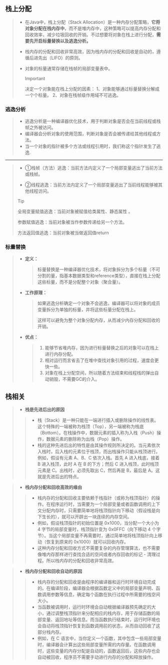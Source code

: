 

## 栈上分配 

> - 在Java中，栈上分配（Stack Allocation）是一种内存分配策略，**它将对象分配在栈内存中**，而不是堆内存中，这种策略可以提高内存分配和回收效率，减少垃圾回收的开销。不过想要将对象在栈上进行分配，**需要先开启标量替换以及逃逸分析。**
>
> - 栈内存的分配和回收非常高效，因为栈内存的分配和回收是自动的，遵循后进先出（LIFO）的原则。
>
> - 对象的标量通常存储在栈帧的局部变量表中。
>
>   > [!IMPORTANT]
>   >
>   > 决定一个对象能在栈上分配的因素：
>   >   1、对象能够通过标量替换分解成一个个标量。
>   >   2、对象在栈帧级作用域不可逃逸。

### 逃逸分析

> -  逃逸分析是一种编译器优化技术，用于判断对象是否会在当前线程或栈帧之外被访问。
> - 编译器会分析对象的使用范围，判断对象是否会被传递给其他线程或方法。
> - 当一个对象的指针被多个方法或线程引用时，我们称这个指针发生了逃逸.

-------------------------------------------

> - ①栈帧（方法）逃逸：当前方法内定义了一个局部变量逃出了当前方法或栈帧。
>
> - ②线程逃逸：当前方法内定义了一个局部变量逃出了当前线程能够被其他线程访问。
>
> > [!TIP]
> >
> > 全局变量赋值逃逸：当前对象被赋值给类属性、静态属性 。
> >
> > 参数赋值逃逸：当前对象被当作参数传递给另一个方法。
> >
> > 方法返回值逃逸：当前对象被当做返回值return

### 标量替换

> - **定义：**
>
>   > 标量替换是一种编译器优化技术，将对象拆分为多个标量（不可分割的量，指基本数据类型和reference类型），直接在栈上分配这些标量，而不是分配整个对象（聚合量）。
>
> - **工作原理：**
>
>   > 如果逃逸分析确定一个对象不会逃逸，编译器可以将对象的成员变量拆分为单独的标量，并将这些标量分配在栈上。
>   >
>   > 这样可以避免为整个对象分配内存，从而减少内存分配和回收的开销。
>
> - **优点：** 
>
>   >1. 能够节省堆内存，因为进行标量替换之后的对象可以在栈上进行内存分配。
>   >2. 相对运行而言省去了在堆中查找对象引用的过程，速度会更快一些。
>   >3. 对象在栈上分配空间，所以随着方法结束和线程栈的弹出自动销毁，不需要GC的介入。

## 栈相关

> - **栈是先进后出的原因**
>
> > - 栈（Stack）是一种只能在一端进行插入或删除操作的线性表。这个特殊的一端被称为栈顶（Top），另一端被称为栈底（Bottom）。在栈操作中，数据元素的插入称为入栈（Push）操作，数据元素的删除称为出栈（Pop）操作。
> > - 栈的这种先进后出的特性是由其操作规则所决定的。当元素依次入栈时，后入栈的元素位于栈顶，而出栈操作只能从栈顶进行。例如，假设有元素 A、B、C 依次入栈。首先 A 进入栈底，接着 B 进入栈顶，此时 A 在 B 的下方；然后 C 进入栈顶，此时栈顶元素是 C。出栈时，必须先取出 C，然后再是 B，最后是 A。这就是先进后出的特点。

>- **栈内存分配和回收高效的缘由**
>
>> - 栈内存的分配和回收主要依赖于栈指针（或称为栈顶指针）的操作。在程序运行时，当需要为一个局部变量或者函数调用的上下文分配内存时，只需要简单地将栈顶指针向下移动（假设栈是向下生长的），就可以开辟出一块连续的内存空间。
>> - 例如，假设栈顶指针的初始位置是 0x1000，当分配一个大小为 4 字节的局部变量时，栈顶指针变为 0x0FFC（向下移动 4 个字节）。当这个局部变量不再需要时，通过简单地将栈顶指针向上移动（恢复到原来的 0x1000）就可以回收内存。
>> - 这种内存分配和回收方式不需要复杂的内存管理算法，也不需要像堆内存那样进行查找合适的空间或者内存回收的标记 - 清理过程。所以栈内存的分配和回收非常高效。

> - **栈内存分配和回收自动的原因**
>
> > - 栈内存的分配和回收是由程序的编译器和运行时环境自动完成的。在编译阶段，编译器会根据函数定义中的局部变量声明、函数调用参数等信息，确定每个函数在执行过程中所需要的栈空间大小。
> > - 当函数被调用时，运行时环境会自动根据编译器预先确定的大小，通过调整栈顶指针来分配相应的栈内存，用于存储函数的局部变量、返回地址等信息。而当函数执行结束时，运行时环境也会自动将栈顶指针恢复到函数调用前的状态，从而自动回收了这部分栈内存。
> > - 例如，在 C 语言中，当你定义一个函数，其中包含一些局部变量时，编译器会计算出这些局部变量所需的内存量。在函数调用时，这些变量的内存分配是自动的，函数返回后，这些内存也会自动被回收，程序员不需要手动进行内存的分配和释放操作。
